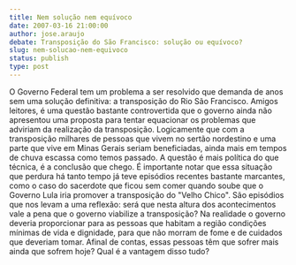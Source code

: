 ```yaml
---
title: Nem solução nem equívoco
date: 2007-03-16 21:00:00
author: jose.araujo
debate: Transposição do São Francisco: solução ou equívoco?  
slug: nem-solucao-nem-equivoco
status: publish 
type: post
---
```


O Governo Federal tem um problema a ser resolvido que demanda de anos sem uma solução definitiva: a transposição do Rio São Francisco. Amigos leitores, é uma questão bastante controvertida que o governo ainda não apresentou uma proposta para tentar equacionar os problemas que adviriam da realização da transposição. Logicamente que com a transposição milhares de pessoas que vivem no sertão nordestino e uma parte que vive em Minas Gerais seriam beneficiadas, ainda mais em tempos de chuva escassa como temos passado. A questão é mais política do que técnica, é a conclusão que chego. É importante notar que essa situação que perdura há tanto tempo já teve episódios recentes bastante marcantes, como o caso do sacerdote que ficou sem comer quando soube que o Governo Lula iria promover a transposição do "Velho Chico". São episódios que nos levam a uma reflexão: será que nesta altura dos acontecimentos vale a pena que o governo viabilize a transposição? Na realidade o governo deveria proporcionar para as pessoas que habitam a região condições mínimas de vida e dignidade, para que não morram de fome e de cuidados que deveriam tomar. Afinal de contas, essas pessoas têm que sofrer mais ainda que sofrem hoje? Qual é a vantagem disso tudo?
